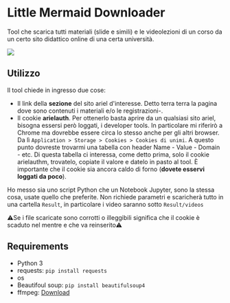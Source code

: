 # Little Mermaid Downloader

Tool che scarica tutti materiali (slide e simili) e le videolezioni di un corso da un certo sito didattico online di una certa università.


![](https://thumbs-prod.si-cdn.com/YVaC3lqx4bk9jPIThb-0RJnKbbw=/800x600/filters:no_upscale()/https://public-media.si-cdn.com/filer/26/34/26349ee5-df4d-4595-8d77-674a8ef40fc0/t03pxm.jpg)
## Utilizzo

Il tool chiede in ingresso due cose:
- Il link della **sezione** del sito ariel d'interesse. Detto terra terra la pagina dove sono contenuti i materiali e/o le registrazioni-.
- Il cookie **arielauth**. Per ottenerlo basta aprire da un qualsiasi sito ariel, bisogna essersi però loggati, i developer tools. In particolare mi riferirò a Chrome ma dovrebbe essere circa lo stesso anche per gli altri browser. Da lì ```Application > Storage > Cookies > Cookies di unimi```. A questo punto dovreste trovarmi una tabella con header Name - Value - Domain - etc. Di questa tabella ci interessa, come detto prima, solo il cookie arielauthm, trovatelo, copiate il valore e datelo in pasto al tool. È importante che il cookie sia ancora caldo di forno (**dovete esservi loggati da poco**).

Ho messo sia uno script Python che un Notebook Jupyter, sono la stessa cosa, usate quello che preferite. Non richiede parametri e scaricherà tutto in una cartella ```Result```, in particolare i video saranno sotto ```Result/videos```

⚠️Se i file scaricate sono corrotti o illeggibili significa che il cookie è scaduto nel mentre e che va reinserito⚠️

## Requirements

- Python 3
- requests: ```pip install requests```
- os
- Beautifoul soup: ```pip install beautifulsoup4```
- ffmpeg: [Download](https://www.ffmpeg.org/download.html)
